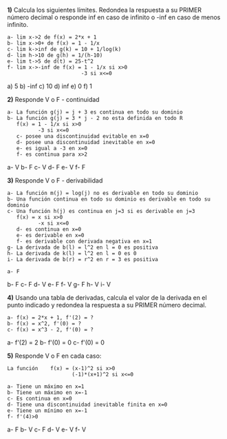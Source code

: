 
**1)** Calcula los siguientes límites. Redondea la respuesta a su PRIMER número decimal o responde inf en caso de infinito o -inf en caso de menos infinito.

    a- lim x->2 de f(x) = 2*x + 1
    b- lim x->0+ de f(x) = 1 - 1/x
    c- lim k->inf de g(k) = 10 + 1/log(k)
    d- lim h->10 de g(h) = 1/(h-10)
    e- lim t->5 de d(t) = 25-t^2
    f- lim x->-inf de f(x) = 1 - 1/x si x>0
                            -3 si x<=0
a) 5
b) -inf
c) 10
d) inf
e) 0
f) 1

**2)** Responde V o F - continuidad

    a- La función g(j) = j + 3 es continua en todo su dominio
    b- La función g(j) = 3 * j - 2 no esta definida en todo R
       f(x) = 1 - 1/x si x>0
              -3 si x<=0
       c- posee una discontinuidad evitable en x=0
       d- posee una discontinuidad inevitable en x=0
       e- es igual a -3 en x=0
       f- es continua para x>2
  a- V
b- F
c- V
d- F
e- V
f- F

**3)** Responde V o F - derivabilidad

    a- La función m(j) = log(j) no es derivable en todo su dominio
    b- Una función continua en todo su dominio es derivable en todo su dominio
    c- Una función h(j) es continua en j=3 si es derivable en j=3
       f(x) = x si x>0
              -x si x<=0
       d- es continua en x=0
       e- es derivable en x=0
       f- es derivable con derivada negativa en x=1
    g- La derivada de b(l) = l^2 en l = 0 es positiva
    h- La derivada de k(l) = l^2 en l = 0 es 0
    i- La derivada de b(r) = r^2 en r = 3 es positiva

    a- F
b- F
c- F
d- V
e- F
f- V
g- F
h- V
i- V

**4)** Usando una tabla de derivadas, calcula el valor de la derivada en el punto indicado y redondea la respuesta a su PRIMER número decimal.

    a- f(x) = 2*x + 1, f'(2) = ?
    b- f(x) = x^2, f'(0) = ?
    c- f(x) = x^3 - 2, f'(0) = ?
a- f'(2) = 2
b- f'(0) = 0
c- f'(0) = 0
    
**5)** Responde V o F en cada caso:

    La función    f(x) = (x-1)^2 si x>0
                         (-1)*(x+1)^2 si x<=0
    
    a- Tiene un máximo en x=1
    b- Tiene un máximo en x=-1
    c- Es continua en x=0
    d- Tiene una discontinuidad inevitable finita en x=0
    e- Tiene un mínimo en x=-1
    f- f'(4)>0
a- F
b- V
c- F
d- V
e- V
f- V


